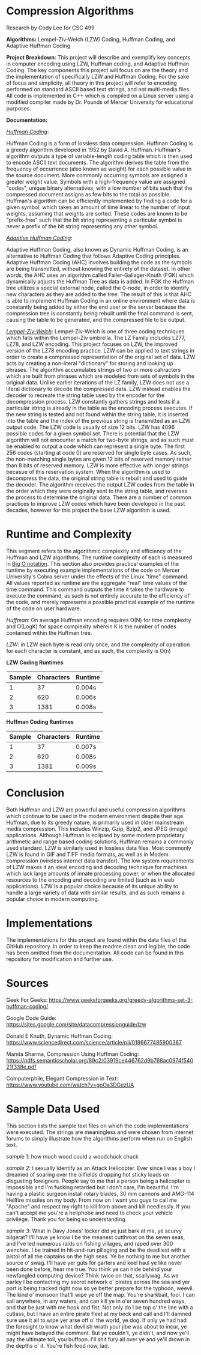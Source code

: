 
# Compression Algorithms
Research by Cody Lee
for CSC 499

**Algorithms:** Lempel-Ziv-Welch (LZW) Coding,  Huffman Coding, and Adaptive Huffman Coding

**Project Breakdown**: This project will describe and exemplify key concepts in computer encoding using LZW, Huffman coding, and Adaptive Huffman Coding. The key components this project will focus on are the theory and the implementation of specifically LZW and Huffman Coding. For the sake of focus and simplicity, all theory in this project will refer to encoding performed on standard ASCII based text strings, and not multi-media files. All code is implemented in C++ which is compiled on a Linux server using a modified compiler made by Dr. Pounds of Mercer University for educational purposes.

**Documentation:**

*[Huffman Coding](https://www.geeksforgeeks.org/greedy-algorithms-set-3-huffman-coding/)*:

Huffman Coding is a form of lossless data compression. Huffman Coding is a greedy algorithm developed in 1952 by David A. Huffman. Huffman's algorithm outputs a type of variable-length coding table which is then used to encode ASCII text documents. The algorithm derives the table from the frequency of occurrence (also known as weight) for each possible value in the source document. More commonly occurring symbols are assigned a greater weight value. Symbols with a high-frequency value are assigned "codes", unique binary alternatives, with a low number of bits such that the compressed document assigns as few bits to the total as possible. Huffman's algorithm can be efficiently implemented by finding a code for a given symbol, which takes an amount of time linear to the number of input weights, assuming that weights are sorted. These codes are known to be "prefix-free" such that the bit string representing a particular symbol is never a prefix of the bit string representing any other symbol.

*[Adaptive Huffman Coding](https://www.sciencedirect.com/science/article/pii/0196677485900367)*:

Adaptive Huffman Coding, also known as Dynamic Huffman Coding, is an alternative to Huffman Coding that follows Adaptive Coding principles. Adaptive Huffman Coding (AHC) involves building the code as the symbols are being transmitted, without knowing the entirety of the dataset. In other words, the AHC uses an algorithm called Faller-Gallager-Knuth (FGK) which dynamically adjusts the Huffman Tree as data is added. In FGK the Huffman tree utilizes a special external node, called the 0-node, in order to identify new characters as they are added to the tree. The result of this is that AHC is able to implement Huffman Coding in an online environment where data is constantly being added by either the end user or the server because the compression tree is constantly being rebuilt until the final command is sent, causing the table to be generated, and the compressed file to be output.


[*Lempel-Ziv-Welch*](https://sites.google.com/site/datacompressionguide/lzw):
Lempel-Ziv-Welch is one of three coding techniques which falls within the Lempel-Ziv umbrella. The LZ Family includes LZ77, LZ78, and LZW encoding. This project focuses on LZW, the improved version of the LZ78 encoding practice. LZW can be applied to text strings in order to create a compressed representation of the original set of data. LZW acts by creating a non-literal "dictionary" for storing and looking up phrases. The algorithm accumulates strings of two or more cahracters which are built from phrases which are modeled from sets of symbols in the original data. Unlike earlier iterations of the LZ family, LZW does not use a literal dictionary to decode the compressed data. LZW instead enables the decoder to recreate the string table used by the encoder for the decompression process. LZW constantly gathers strings and tests if a particular string  is already in the table as the encoding process executes. If the new string is tested and not found within the string table, it is inserted into the table and the index of the previous string is transmitted as an LZW output code. The LZW code is usually of size 12 bits. LZW has 4096 possible codes for a given symbol set. There is potential that the LZW algorithm will not enocunter a match for two-byte strings, and as such must be enabled to output a code which can represent a single byte. The first 256 codes (starting at code 0) are reserved for single byte cases. As such, the non-matching single bytes are given 12 bits of reserved memory rather than 8 bits of reserved memory. LZW is more effective with longer strings becasue of this reservation system. When the algorithm is used to decompress the data, the original string table is rebuilt and used to guide the decoder. The algorithm receives the output LZW codes from the table in the order which they were originally sent to the string table, and reverses the process to determine the original data. There are a number of common practices to improve LZW codes which have been developed in the past decades, however for this project the base LZW algorithm is used. 

# Runtime and Complexity
This segment refers to the algorithmic complexity and efficiency of the Huffman and LZW algorithms. The runtime complexity of each is measured in [Big O notation](https://en.wikipedia.org/wiki/Big_O_notation). This section also provides practical examples of the runtime by executing example implementations of the code on Mercer University's Cobra server under the effects of the Linux "time" command. All values reported as runtime are the aggregate "real" time values of the time command. This command outputs the time it takes the hardware to execute the command, as such is not entirely accurate to the efficiency of the code, and merely represents a possible practical example of the runtime of the code on user hardware.

*Huffman*:
On average Huffman encoding requires O(N) for time complexity and O(LogK) for space complexity wherein K is the number of nodes contained within the Huffman tree.

*LZW*: 
in LZW each byte is read only once, and the complexity of operation for each character is constant, and as such, the complexity is O(n)

**LZW Coding Runtimes**

| Sample | Characters | Runtime |
|--------|------------|---------|
| 1 | 37 | 0.004s |
| 2 | 620 | 0.006s |
| 3 | 1381 | 0.008s |

**Huffman Coding Runtimes**

| Sample | Characters | Runtime |
|--------|------------|---------|
| 1 | 37 | 0.007s |
| 2 | 620 | 0.008s |
| 3 | 1381 | 0.009s |

# Conclusion
Both Huffman and LZW are powerful and useful compression algorithms which continue to be used in the modern environment despite their age. Huffman, due to its greedy nature, is primarily used in older mainstream media compression. This includes Winzip, Gzip, Bzip2, and JPEG (image) applications. Although Huffman is eclipsed by some modern proprietary arithmetic and range based coding solutions, Huffman remains a commonly used standard. LZW is similarly used in lossless data files. Most commonly LZW is found in GIF and TIFF media formats, as well as in Modem compression (wireless internet data transfer). The low system requirements of LZW makes it an ideal encoding and decoding technique for machines which lack large amounts of innate processing power, or when the allocated resources to the encoding and decoding are limited (such as in web applications). LZW is a popular choice because of its unique ability to handle a large variety of data with similar results, and as such remains a popular choice in modern computing. 

# Implementations
The implementations for this project are found within the data files of the GitHub repository. In order to keep the readme clean and legible, the code has been omitted from the documentation. All code can be found in this repository for modification and further use. 

# Sources
Geek For Geeks: https://www.geeksforgeeks.org/greedy-algorithms-set-3-huffman-coding/

Google Code Guide: https://sites.google.com/site/datacompressionguide/lzw

Donald E Knuth, Dynamic Huffman Coding: https://www.sciencedirect.com/science/article/pii/0196677485900367

Mamta Sharma, Compression Using Huffman Coding: https://pdfs.semanticscholar.org/89c2/03919ce446762d9b768ac0974f54021f338e.pdf

Computerphile, Elegant Compression in Text: https://www.youtube.com/watch?v=goOa3DGezUA
 

# Sample Data Used
This section lists the sample text files on which the code implementations were executed. The strings are meaningless and were chosen from internet forums to simply illustrate how the algorithms perform when run on English text.

*sample 1*: 
how much wood could a woodchuck chuck

*sample 2*:
I sexually Identify as an Attack Helicopter. Ever since I was a boy I dreamed of soaring over the oilfields dropping hot sticky loads on disgusting foreigners. People say to me that a person being a helicopter is Impossible and I'm fucking retarded but I don't care, I'm beautiful. I'm having a plastic surgeon install rotary blades, 30 mm cannons and AMG-114 Hellfire missiles on my body. From now on I want you guys to call me "Apache" and respect my right to kill from above and kill needlessly. If you can't accept me you're a heliphobe and need to check your vehicle privilege. Thank you for being so understanding.

*sample 3*:
What in Davy Jones' locker did ye just bark at me, ye scurvy bilgerat? I'll have ye know I be the meanest cutthroat on the seven seas, and I've led numerous raids on fishing villages, and raped over 300 wenches. I be trained in hit-and-run pillaging and be the deadliest with a pistol of all the captains on the high seas. Ye be nothing to me but another source o' swag. I'll have yer guts for garters and keel haul ye like never been done before, hear me true. You think ye can hide behind your newfangled computing device? Think twice on that, scallywag. As we parley I be contacting my secret network o' pirates across the sea and yer port is being tracked right now so ye better prepare for the typhoon, weevil. The kind o' monsoon that'll wipe ye off the map. You're sharkbait, fool. I can sail anywhere, in any waters, and can kill ye in o'er seven hundred ways, and that be just with me hook and fist. Not only do I be top o' the line with a cutlass, but I have an entire pirate fleet at my beck and call and I'll damned sure use it all to wipe yer arse off o' the world, ye dog. If only ye had had the foresight to know what devilish wrath your jibe was about to incur, ye might have belayed the comment. But ye couldn't, ye didn't, and now ye'll pay the ultimate toll, you buffoon. I'll shit fury all over ye and ye'll drown in the depths o' it. You're fish food now, lad.
